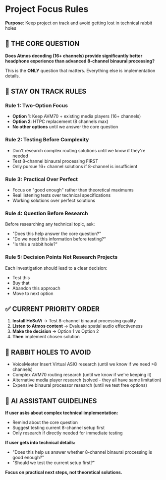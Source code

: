# Project Focus Rules
**Purpose**: Keep project on track and avoid getting lost in technical rabbit holes

## 🎯 **THE CORE QUESTION**
**Does Atmos decoding (16+ channels) provide significantly better headphone experience than advanced 8-channel binaural processing?**

This is the **ONLY** question that matters. Everything else is implementation details.

## 🚨 **STAY ON TRACK RULES**

### **Rule 1: Two-Option Focus**
- **Option 1**: Keep AVM70 + existing media players (16+ channels)
- **Option 2**: HTPC replacement (8 channels max)
- **No other options** until we answer the core question

### **Rule 2: Testing Before Complexity**
- Don't research complex routing solutions until we know if they're needed
- Test 8-channel binaural processing FIRST
- Only pursue 16+ channel solutions if 8-channel is insufficient

### **Rule 3: Practical Over Perfect**
- Focus on "good enough" rather than theoretical maximums
- Real listening tests over technical specifications
- Working solutions over perfect solutions

### **Rule 4: Question Before Research**
Before researching any technical topic, ask:
- "Does this help answer the core question?"
- "Do we need this information before testing?"
- "Is this a rabbit hole?"

### **Rule 5: Decision Points Not Research Projects**
Each investigation should lead to a clear decision:
- Test this
- Buy that
- Abandon this approach
- Move to next option

## ✅ **CURRENT PRIORITY ORDER**

1. **Install HeSuVi** → Test 8-channel binaural processing quality
2. **Listen to Atmos content** → Evaluate spatial audio effectiveness
3. **Make the decision** → Option 1 vs Option 2
4. **Then** implement chosen solution

## 🛑 **RABBIT HOLES TO AVOID**

- VoiceMeeter Insert Virtual ASIO research (until we know if we need >8 channels)
- Complex AVM70 routing research (until we know if we're keeping it)
- Alternative media player research (solved - they all have same limitation)
- Expensive binaural processor research (until we test free options)

## 💬 **AI ASSISTANT GUIDELINES**

**If user asks about complex technical implementation:**
- Remind about the core question
- Suggest testing current 8-channel setup first
- Only research if directly needed for immediate testing

**If user gets into technical details:**
- "Does this help us answer whether 8-channel binaural processing is good enough?"
- "Should we test the current setup first?"

**Focus on practical next steps, not theoretical solutions.**